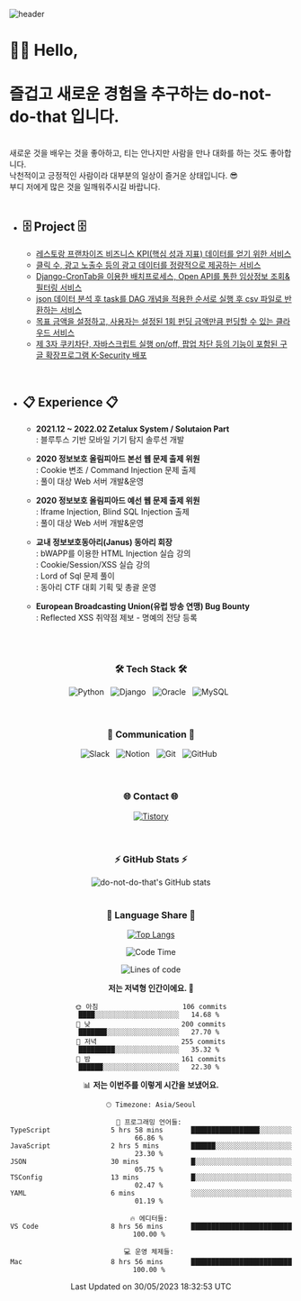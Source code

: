 ![header](https://capsule-render.vercel.app/api?type=waving&color=auto&height=300&section=header&text=do-not-do-that&fontSize=90&animation=fadeIn&fontAlignY=38&descAlignY=55&descAlign=65)


# 👩‍💻 Hello, 
# 즐겁고 새로운 경험을 추구하는 do-not-do-that 입니다.

<br>
새로운 것을 배우는 것을 좋아하고, 티는 안나지만 사람을 만나 대화를 하는 것도 좋아합니다.<br>
낙천적이고 긍정적인 사람이라 대부분의 일상이 즐거운 상태입니다. 😎<br>
부디 저에게 많은 것을 일깨워주시길 바랍니다.
<br><br>

* ## :file_cabinet: **Project** :file_cabinet:

  * [레스토랑 프랜차이즈 비즈니스 KPI(핵심 성과 지표) 데이터를 얻기 위한 서비스](https://github.com/do-not-do-that/02_BearRobotics_C)
  * [클릭 수, 광고 노출수 등의 광고 데이터를 정량적으로 제공하는 서비스](https://github.com/do-not-do-that/01_Madup_C)
  * [Django-CronTab을 이용한 배치프로세스, Open API를 통한 임상정보 조회&필터링 서비스](https://github.com/do-not-do-that/03_HumanScape_C)
  * [json 데이터 분석 후 task를 DAG 개념을 적용한 순서로 실행 후 csv 파일로 반환하는 서비스 ](https://github.com/do-not-do-that/04_MoaData_C)
  * [목표 금액을 설정하고, 사용자는 설정된 1회 펀딩 금액만큼 펀딩할 수 있는 클라우드 서비스](https://github.com/do-not-do-that/crowd_funding_service_restapi)
  * [제 3자 쿠키차단, 자바스크립트 실행 on/off, 팝업 차단 등의 기능이 포함된 구글 확장프로그램 K-Security 배포](https://chrome.google.com/webstore/detail/k-security/gcommmecfghaeoefdppanocimgijdmmi?hl=ko)

<br>

* ## :clipboard: **Experience** :clipboard:
  * **2021.12 ~ 2022.02 Zetalux System / Solutaion Part**
  <br>: 블루투스 기반 모바일 기기 탐지 솔루션 개발
  
  * **2020 정보보호 올림피아드 본선 웹 문제 출제 위원**
  <br>: Cookie 변조 / Command Injection 문제 출제
  <br>: 풀이 대상 Web 서버 개발&운영
  
  * **2020 정보보호 올림피아드 예선 웹 문제 출제 위원**
  <br>: Iframe Injection, Blind SQL Injection 출제
  <br>: 풀이 대상 Web 서버 개발&운영
  
  * **교내 정보보호동아리(Janus) 동아리 회장**
  <br>: bWAPP를 이용한 HTML Injection 실습 강의
  <br>: Cookie/Session/XSS 실습 강의
  <br>: Lord of Sql 문제 풀이
  <br>: 동아리 CTF 대회 기획 및 총괄 운영
  
  * **European Broadcasting Union(유럽 방송 연맹) Bug Bounty**
  <br>: Reflected XSS 취약점 제보 - 명예의 전당 등록
  
<br><br>
<h3 align="center">
    🛠 Tech Stack 🛠
</h3>

<div align="center">
  <img alt="Python" src ="https://img.shields.io/badge/Python-3776AB.svg?&style=for-the-badge&logo=Python&logoColor=white"/> &nbsp
  <img alt="Django" src ="https://img.shields.io/badge/Django-092E20.svg?&style=for-the-badge&logo=Django&logoColor=white"/> &nbsp
  <img alt="Oracle" src ="https://img.shields.io/badge/Oracle-F80000.svg?&style=for-the-badge&logo=Oracle&logoColor=white"/> &nbsp
  <img alt="MySQL" src ="https://img.shields.io/badge/MySQL-4479A1.svg?&style=for-the-badge&logo=MySQL&logoColor=white"/> &nbsp
</div>
<br><br>
<h3 align="center">
   💬 Communication 💬
</h3>
<div align="center">
  <img alt="Slack" src ="https://img.shields.io/badge/Slack-4A154B.svg?&style=for-the-badge&logo=Slack&logoColor=white"/> &nbsp
  <img alt="Notion" src ="https://img.shields.io/badge/Notion-000000.svg?&style=for-the-badge&logo=Notion&logoColor=white"/> &nbsp
  <img alt="Git" src ="https://img.shields.io/badge/Git-F05032.svg?&style=for-the-badge&logo=Git&logoColor=white"/> &nbsp
  <img alt="GitHub" src ="https://img.shields.io/badge/GitHub-181717.svg?&style=for-the-badge&logo=GitHub&logoColor=white"/> &nbsp
  
</div>
<br><br>
<h3 align="center">
 🌐 Contact 🌐
</h3>
<div align="center">
  <a href="https://ffoorreeuunn.tistory.com/"><img alt="Tistory" src ="https://img.shields.io/badge/Tistory-09B3AF.svg?&style=for-the-badge&logo=Storyblok&logoColor=white"/></a>
</div>
<br><br>
<div align="center">
  <h3 align="center">
 ⚡ GitHub Stats ⚡
</h3>

![do-not-do-that's GitHub stats](https://github-readme-stats.vercel.app/api?username=do-not-do-that&show_icons=true&theme=great-gatsby)
<br><br>
  <h3 align="center">
  🌱 Language Share 🌱
</h3>

[![Top Langs](https://github-readme-stats.vercel.app/api/top-langs/?username=do-not-do-that&layout=compact&theme=github_dark&langs_count=5)](https://github.com/anuraghazra/github-readme-stats)
  <!--START_SECTION:waka-->
![Code Time](http://img.shields.io/badge/Code%20Time-658%20hrs%2025%20mins-blue)

![Lines of code](https://img.shields.io/badge/%EC%A0%80%EB%8A%94%20%EC%97%AC%ED%83%9C%EA%B9%8C%EC%A7%80%20-1.2%20million%20%EC%A4%84%EC%9D%98%20%EC%BD%94%EB%93%9C%EB%A5%BC%20%EC%9E%91%EC%84%B1%ED%96%88%EC%96%B4%EC%9A%94.-blue)

**저는 저녁형 인간이에요. 🦉** 

```text
🌞 아침                     106 commits         ████░░░░░░░░░░░░░░░░░░░░░   14.68 % 
🌆 낮　                     200 commits         ███████░░░░░░░░░░░░░░░░░░   27.70 % 
🌃 저녁                     255 commits         █████████░░░░░░░░░░░░░░░░   35.32 % 
🌙 밤　                     161 commits         ██████░░░░░░░░░░░░░░░░░░░   22.30 % 
```


📊 **저는 이번주를 이렇게 시간을 보냈어요.** 

```text
🕑︎ Timezone: Asia/Seoul

💬 프로그래밍 언어들: 
TypeScript               5 hrs 58 mins       █████████████████░░░░░░░░   66.86 % 
JavaScript               2 hrs 5 mins        ██████░░░░░░░░░░░░░░░░░░░   23.30 % 
JSON                     30 mins             █░░░░░░░░░░░░░░░░░░░░░░░░   05.75 % 
TSConfig                 13 mins             █░░░░░░░░░░░░░░░░░░░░░░░░   02.47 % 
YAML                     6 mins              ░░░░░░░░░░░░░░░░░░░░░░░░░   01.19 % 

🔥 에디터들: 
VS Code                  8 hrs 56 mins       █████████████████████████   100.00 % 

💻 운영 체제들: 
Mac                      8 hrs 56 mins       █████████████████████████   100.00 % 
```


 Last Updated on 30/05/2023 18:32:53 UTC
<!--END_SECTION:waka-->
  
